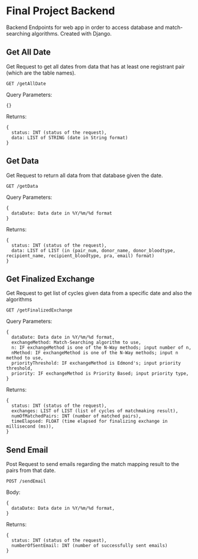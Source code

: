# Final Project Backend
Backend Endpoints for web app in order to access database and match-searching algorithms. Created with Django.

## Get All Date
Get Request to get all dates from data that has at least one registrant pair (which are the table names).
```
GET /getAllDate
```
Query Parameters:
```
{}
```
Returns:
```
{
  status: INT (status of the request),
  data: LIST of STRING (date in String format)
}
```
## Get Data
Get Request to return all data from that database given the date.
```
GET /getData
```
Query Parameters:
```
{
  dataDate: Data date in %Y/%m/%d format
}
```
Returns:
```
{
  status: INT (status of the request),
  data: LIST of LIST (in (pair_num, donor_name, donor_bloodtype, recipient_name, recipient_bloodtype, pra, email) format)
}
```
## Get Finalized Exchange
Get Request to get list of cycles given data from a specific date and also the algorithms
```
GET /getFinalizedExchange
```
Query Parameters: 
```
{
  dataDate: Data date in %Y/%m/%d format,
  exchangeMethod: Match-Searching algorithm to use,
  n: IF exchangeMethod is one of the N-Way methods; input number of n,
  nMethod: IF exchangeMethod is one of the N-Way methods; input n method to use,
  priorityThreshold: IF exchangeMethod is Edmond's; input priority threshold,
  priority: IF exchangeMethod is Priority Based; input priority type,
}
```
Returns:
```
{
  status: INT (status of the request),
  exchanges: LIST of LIST (list of cycles of matchmaking result),
  numOfMatchedPairs: INT (number of matched pairs),
  timeElapsed: FLOAT (time elapsed for finalizing exchange in millisecond (ms)),
}
```
## Send Email
Post Request to send emails regarding the match mapping result to the pairs from that date. 
```
POST /sendEmail
```
Body: 
```
{
  dataDate: Data date in %Y/%m/%d format,
}
```
Returns:
```
{
  status: INT (status of the request),
  numberOfSentEmail: INT (number of successfully sent emails)
}
```